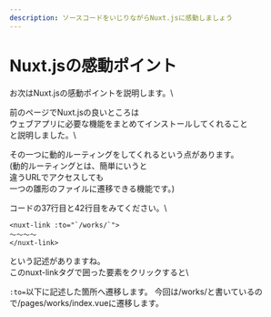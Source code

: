 ```yaml
---
description: ソースコードをいじりながらNuxt.jsに感動しましょう
---
```


# Nuxt.jsの感動ポイント

お次はNuxt.jsの感動ポイントを説明します。\\

前のページでNuxt.jsの良いところは\
ウェブアプリに必要な機能をまとめてインストールしてくれること\
と説明しました。\\

その一つに動的ルーティングをしてくれるという点があります。\
(動的ルーティングとは、簡単にいうと\
違うURLでアクセスしても\
一つの雛形のファイルに遷移できる機能です。)

コードの37行目と42行目をみてください。\\

```
<nuxt-link :to="`/works/`">
〜〜〜〜
</nuxt-link>
```

という記述がありますね。\
このnuxt-linkタグで囲った要素をクリックすると\


`:to=`以下に記述した箇所へ遷移します。 今回は/works/と書いているので/pages/works/index.vueに遷移します。

